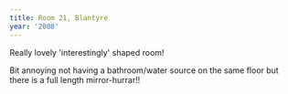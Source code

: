 ```yaml
---
title: Room 21, Blantyre
year: '2008'
---
```


Really lovely 'interestingly' shaped room!

Bit annoying not having a bathroom/water source on the same floor but there is a full length mirror-hurrar!!